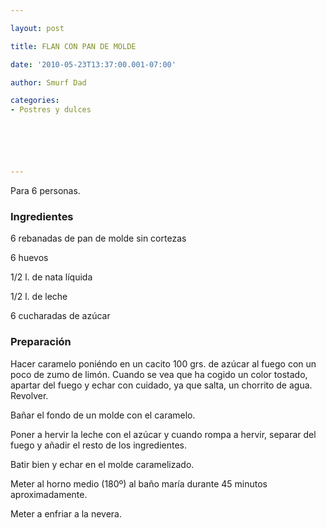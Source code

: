 ```yaml
---

layout: post

title: FLAN CON PAN DE MOLDE

date: '2010-05-23T13:37:00.001-07:00'

author: Smurf Dad

categories:
- Postres y dulces






---
```


Para 6 personas.

<h3>Ingredientes</h3>

6 rebanadas de pan de molde sin cortezas

6 huevos

1/2 l. de nata líquida

1/2 l. de leche

6 cucharadas de azúcar

<h3>Preparación</h3>

Hacer caramelo poniéndo en un cacito 100 grs. de azúcar al fuego con un poco de zumo de limón. Cuando se vea que ha cogido un color tostado, apartar del fuego y echar con cuidado, ya que salta, un chorrito de agua. Revolver.

Bañar el fondo de un molde con el caramelo.

Poner a hervir la leche con el azúcar y cuando rompa a hervir, separar del fuego y añadir el resto de los ingredientes.

Batir bien y echar en el molde caramelizado.

Meter al horno medio (180&ordm;) al baño maría durante 45 minutos aproximadamente.

Meter a enfriar a la nevera.

